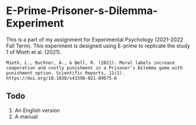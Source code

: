 # E-Prime-Prisoner-s-Dilemma-Experiment

This is a part of my assignment for Experimental Psychology (2021-2022 Fall Term). This experiment is designed using E-prime to replicate the study 1 of Mieth et al. (2021).

    Mieth, L., Buchner, A., & Bell, R. (2021). Moral labels increase cooperation and costly punishment in a Prisoner’s Dilemma game with punishment option. Scientific Reports, 11(1). https://doi.org/10.1038/s41598-021-89675-6

## Todo
1. An English version
2. A manual
